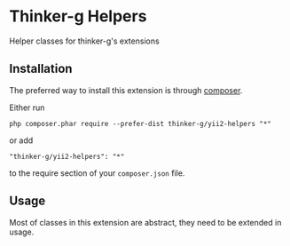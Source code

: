Thinker-g Helpers
=================
Helper classes for thinker-g's extensions

Installation
------------

The preferred way to install this extension is through [composer](http://getcomposer.org/download/).

Either run

```
php composer.phar require --prefer-dist thinker-g/yii2-helpers "*"
```

or add

```
"thinker-g/yii2-helpers": "*"
```

to the require section of your `composer.json` file.


Usage
-----

Most of classes in this extension are abstract, they need to be extended in usage.